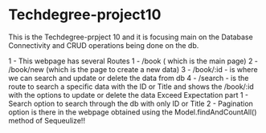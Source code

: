 # Techdegree-project10

This is the Techdegree-prpject 10 and it is focusing main on the Database Connectivity and CRUD operations being done on the db.

1 - This webpage has several Routes
  1 - /book ( which is the main page)
  2 - /book/new (which is the page to create a new data)
  3 - /book/:id - is where we can search and update or delete the data from db
  4 - /search - is the route to search a specific data with the ID or Title and shows the /book/:id with the options to update or delete the data
Exceed Expectation part
1 - Search option to search through the db with only ID or Title
2 - Pagination option is there in the webpage obtained using the Model.findAndCountAll() method of Sequeulize!!
